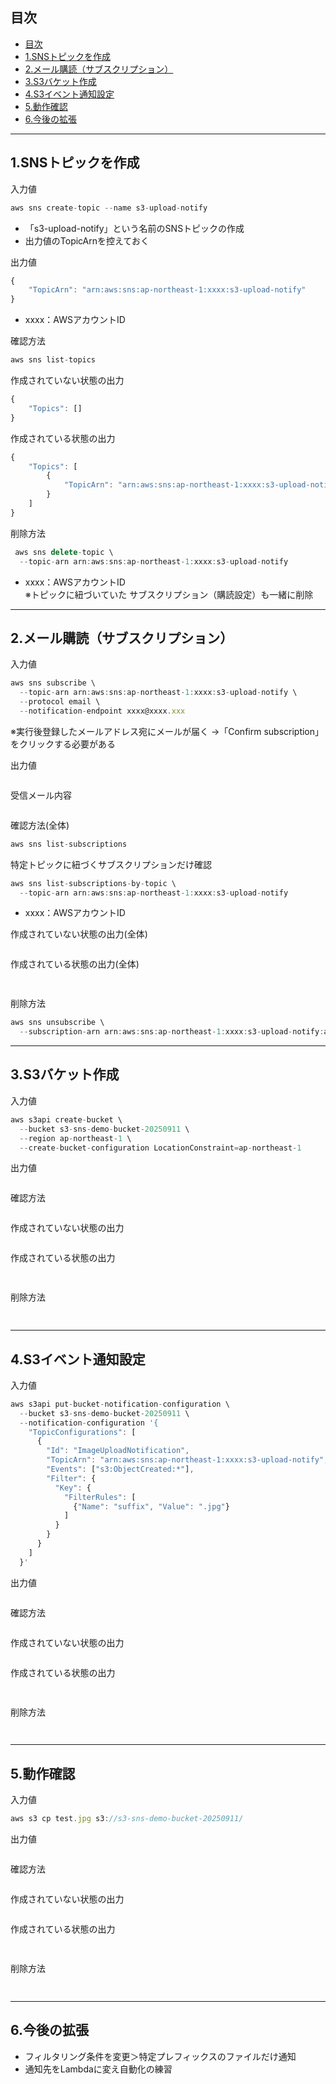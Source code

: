## 目次
- [目次](#目次)
- [1.SNSトピックを作成](#1snsトピックを作成)
- [2.メール購読（サブスクリプション）](#2メール購読サブスクリプション)
- [3.S3バケット作成](#3s3バケット作成)
- [4.S3イベント通知設定](#4s3イベント通知設定)
- [5.動作確認](#5動作確認)
- [6.今後の拡張](#6今後の拡張)

---

## 1.SNSトピックを作成
入力値
```javascript
aws sns create-topic --name s3-upload-notify
```
- 「s3-upload-notify」という名前のSNSトピックの作成
- 出力値のTopicArnを控えておく<br>

出力値
```javascript
{
    "TopicArn": "arn:aws:sns:ap-northeast-1:xxxx:s3-upload-notify"
}
```
- xxxx：AWSアカウントID

確認方法<br>
```javascript
aws sns list-topics
```

作成されていない状態の出力<br>
```javascript
{
    "Topics": []
}
```

作成されている状態の出力<br>
```javascript
{
    "Topics": [
        {
            "TopicArn": "arn:aws:sns:ap-northeast-1:xxxx:s3-upload-notify"
        }
    ]
}
```

削除方法<br>
```javascript
 aws sns delete-topic \
  --topic-arn arn:aws:sns:ap-northeast-1:xxxx:s3-upload-notify
```
- xxxx：AWSアカウントID<br>
※トピックに紐づいていた サブスクリプション（購読設定）も一緒に削除

---

## 2.メール購読（サブスクリプション）
入力値
```javascript
aws sns subscribe \
  --topic-arn arn:aws:sns:ap-northeast-1:xxxx:s3-upload-notify \
  --protocol email \
  --notification-endpoint xxxx@xxxx.xxx
```
※実行後登録したメールアドレス宛にメールが届く
→「Confirm subscription」をクリックする必要がある

出力値
```javascript

```

受信メール内容
```javascript

```


確認方法(全体)<br>
```javascript
aws sns list-subscriptions
```

特定トピックに紐づくサブスクリプションだけ確認<br>
```javascript
aws sns list-subscriptions-by-topic \
  --topic-arn arn:aws:sns:ap-northeast-1:xxxx:s3-upload-notify
```
- xxxx：AWSアカウントID<br>

作成されていない状態の出力(全体)<br>
```javascript

```

作成されている状態の出力(全体)<br>
```javascript
 
```

削除方法<br>
```javascript
aws sns unsubscribe \
  --subscription-arn arn:aws:sns:ap-northeast-1:xxxx:s3-upload-notify:abcd1234-efgh-5678-ijkl-9012mnop3456
```

---

## 3.S3バケット作成
入力値
```javascript
aws s3api create-bucket \
  --bucket s3-sns-demo-bucket-20250911 \
  --region ap-northeast-1 \
  --create-bucket-configuration LocationConstraint=ap-northeast-1
```

出力値
```javascript

```

確認方法<br>
```javascript

```

作成されていない状態の出力<br>
```javascript

```

作成されている状態の出力<br>
```javascript
 
```

削除方法<br>
```javascript
 
```

---

## 4.S3イベント通知設定
入力値
```javascript
aws s3api put-bucket-notification-configuration \
  --bucket s3-sns-demo-bucket-20250911 \
  --notification-configuration '{
    "TopicConfigurations": [
      {
        "Id": "ImageUploadNotification",
        "TopicArn": "arn:aws:sns:ap-northeast-1:xxxx:s3-upload-notify",
        "Events": ["s3:ObjectCreated:*"],
        "Filter": {
          "Key": {
            "FilterRules": [
              {"Name": "suffix", "Value": ".jpg"}
            ]
          }
        }
      }
    ]
  }'

```

出力値
```javascript

```

確認方法<br>
```javascript

```

作成されていない状態の出力<br>
```javascript

```

作成されている状態の出力<br>
```javascript
 
```

削除方法<br>
```javascript
 
```

---

## 5.動作確認
入力値
```javascript
aws s3 cp test.jpg s3://s3-sns-demo-bucket-20250911/
```

出力値
```javascript

```

確認方法<br>
```javascript

```

作成されていない状態の出力<br>
```javascript

```

作成されている状態の出力<br>
```javascript
 
```

削除方法<br>
```javascript
 
```

---

## 6.今後の拡張
- フィルタリング条件を変更＞特定プレフィックスのファイルだけ通知
- 通知先をLambdaに変え自動化の練習